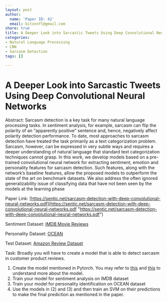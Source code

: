 ```yaml
---
layout: post
author:
  name: 'Paper ID: 42'
  email: bitsnnfl@gmail.com
share: true
title: A Deeper Look into Sarcastic Tweets Using Deep Convolutional Neural Networks
categories:
- Natural Language Processing
- CNN
- Sarcasm Detection
tags: []

---
```


# A Deeper Look into Sarcastic Tweets Using Deep Convolutional Neural Networks

Abstract: Sarcasm detection is a key task for many natural language processing tasks. In sentiment analysis, for example, sarcasm can flip the polarity of an “apparently positive” sentence and, hence, negatively affect polarity detection performance. To date, most approaches to sarcasm detection have treated the task primarily as a text categorization problem. Sarcasm, however, can be expressed in very subtle ways and requires a deeper understanding of natural language that standard text categorization techniques cannot grasp. In this work, we develop models based on a pre-trained convolutional neural network for extracting sentiment, emotion and personality features for sarcasm detection. Such features, along with the network’s baseline features, allow the proposed models to outperform the state of the art on benchmark datasets. We also address the often ignored generalizability issue of classifying data that have not been seen by the models at the learning phase

Paper Link: [https://sentic.net/sarcasm-detection-with-deep-convolutional-neural-networks.pdf](https://sentic.net/sarcasm-detection-with-deep-convolutional-neural-networks.pdf "https://sentic.net/sarcasm-detection-with-deep-convolutional-neural-networks.pdf")

Sentiment Dataset: [IMDB Movie Reviews](https://www.kaggle.com/iarunava/imdb-movie-reviews-dataset)

Personality Dataset: [OCEAN](https://drive.google.com/file/d/1xTg5iJZzzNEf3jJJKhBpgwkMnYDHaKQJ/view?usp=sharing)

Test Dataset: [Amazon Review Dataset](https://github.com/ef2020/SarcasmAmazonReviewsCorpus)

Task: Broadly you will have to create a model that is able to detect sarcasm in customer product reviews.

1. Create the model mentioned in Pytorch. You may refer to [this](https://ieeexplore.ieee.org/document/7887639) and [this](https://web.stanford.edu/class/cs224n/slides/cs224n-2019-lecture11-convnets.pdf) to understand more about the model.
2. Train your model for sentiment analysis on IMDB dataset
3. Train your model for personality identification on OCEAN dataset
4. Use the models in (2) and (3) and then train an SVM on their predictions to make the final prediction as mentioned in the paper.
